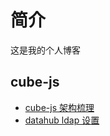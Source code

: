 # 简介

这是我的个人博客

## cube-js
- [cube-js 架构梳理](cube-js/cube-js-arch.md)
- [datahub ldap 设置](ldap/ldap.md)
